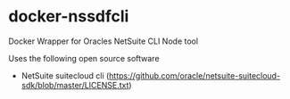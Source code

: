 # docker-nssdfcli
Docker Wrapper for Oracles NetSuite CLI Node tool 

Uses the following open source software
* NetSuite suitecloud cli (https://github.com/oracle/netsuite-suitecloud-sdk/blob/master/LICENSE.txt)
